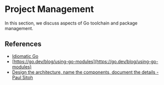 # Project Management

In this section, we discuss aspects of Go toolchain and package management.

## References

* [Idiomatic Go](./idiomatic/idiomatic.md)
* [https://go.dev/blog/using-go-modules](https://go.dev/blog/using-go-modules)
* [Design the architecture, name the components, document the details - Paul Sitoh](https://paulwizviz.github.io/go/2022/12/23/go-proverb-architecture.html)